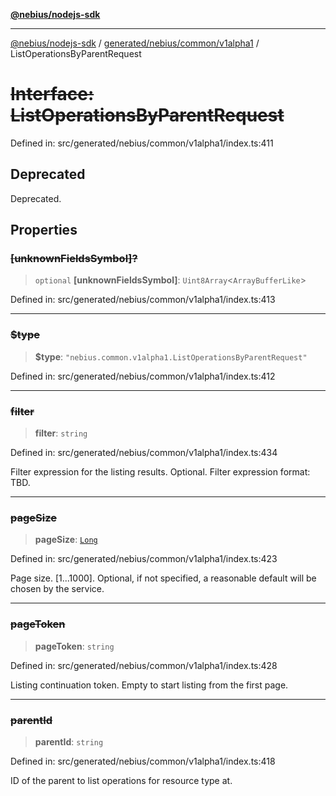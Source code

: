 [**@nebius/nodejs-sdk**](../../../../../README.md)

---

[@nebius/nodejs-sdk](../../../../../README.md) / [generated/nebius/common/v1alpha1](../README.md) / ListOperationsByParentRequest

# ~~Interface: ListOperationsByParentRequest~~

Defined in: src/generated/nebius/common/v1alpha1/index.ts:411

## Deprecated

Deprecated.

## Properties

### ~~\[unknownFieldsSymbol\]?~~

> `optional` **\[unknownFieldsSymbol\]**: `Uint8Array`\<`ArrayBufferLike`\>

Defined in: src/generated/nebius/common/v1alpha1/index.ts:413

---

### ~~$type~~

> **$type**: `"nebius.common.v1alpha1.ListOperationsByParentRequest"`

Defined in: src/generated/nebius/common/v1alpha1/index.ts:412

---

### ~~filter~~

> **filter**: `string`

Defined in: src/generated/nebius/common/v1alpha1/index.ts:434

Filter expression for the listing results. Optional.
Filter expression format: TBD.

---

### ~~pageSize~~

> **pageSize**: [`Long`](../../../../../runtime/protos/core/classes/Long.md)

Defined in: src/generated/nebius/common/v1alpha1/index.ts:423

Page size. [1...1000]. Optional, if not specified, a reasonable default will be chosen by the service.

---

### ~~pageToken~~

> **pageToken**: `string`

Defined in: src/generated/nebius/common/v1alpha1/index.ts:428

Listing continuation token. Empty to start listing from the first page.

---

### ~~parentId~~

> **parentId**: `string`

Defined in: src/generated/nebius/common/v1alpha1/index.ts:418

ID of the parent to list operations for resource type at.
